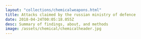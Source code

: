 ```yaml
---
layout: "collections/chemicalweapons.html"
title: Attacks claimed by the russian ministry of defence
date: 2018-04-24T00:05:18.055Z
desc: Summary of findings, about, and methods
image: /assets/chemical/chemicalheader.jpg
---
```

